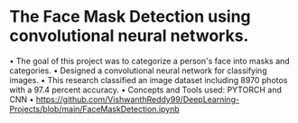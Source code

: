 # The Face Mask Detection using convolutional neural networks.   	 	 	 	            
•	The goal of this project was to categorize a person's face into masks and categories. 
•	Designed a convolutional neural network for classifying images. 
•	This research classified an image dataset including 8970 photos with a 97.4 percent accuracy. 
•	Concepts and Tools used: PYTORCH and CNN 
•	https://github.com/VishwanthReddy99/DeepLearning-Projects/blob/main/FaceMaskDetection.ipynb 
